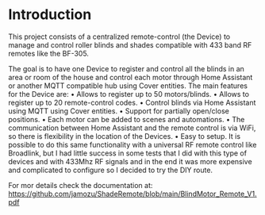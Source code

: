 # Introduction
This project consists of a centralized remote-control (the Device) to manage and control roller blinds and shades compatible with 433 band RF remotes like the BF-305.

The goal is to have one Device to register and control all the blinds in an area or room of the house and control each motor through Home Assistant or another MQTT compatible hub using Cover entities.
The main features for the Device are:
•	Allows to register up to 50 motors/blinds.
•	Allows to register up to 20 remote-control codes.
•	Control blinds via Home Assistant using MQTT using Cover entities.
•	Support for partially open/close positions.
•	Each motor can be added to scenes and automations.
•	The communication between Home Assistant and the remote control is via WiFi, so there is flexibility in the location of the Devices.
•	Easy to setup.
It is possible to do this same functionality with a universal RF remote control like Broadlink, but I had little success in some tests that I did with this type of devices and with 433Mhz RF signals and in the end it was more expensive and complicated to configure so I decided to try the DIY route.

For mor details check the documentation at: https://github.com/jamozu/ShadeRemote/blob/main/BlindMotor_Remote_V1.pdf
